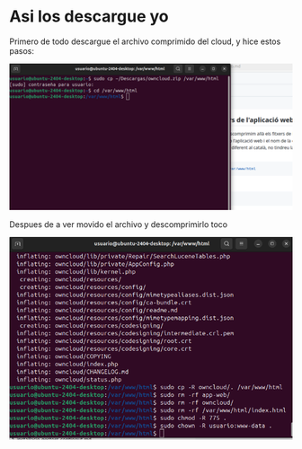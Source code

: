 # Asi los descargue yo
Primero de todo descargue el archivo comprimido del cloud, y hice estos pasos:

  ![Imatge](Imagenes/Hice1.jpeg)


Despues de a ver movido el archivo y descomprimirlo toco


  ![Imatge](Imagenes/Hice2.jpeg)
